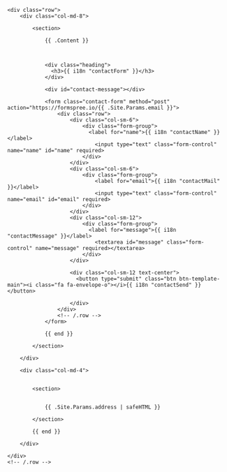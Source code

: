 
<div class="container" id="contact">

    <div class="row">
        <div class="col-md-8">

            <section>

                {{ .Content }}

               

                <div class="heading">
                  <h3>{{ i18n "contactForm" }}</h3>
                </div>

                <div id="contact-message"></div>

                <form class="contact-form" method="post" action="https://formspree.io/{{ .Site.Params.email }}">
                    <div class="row">
                        <div class="col-sm-6">
                            <div class="form-group">
                              <label for="name">{{ i18n "contactName" }}</label>
                                <input type="text" class="form-control" name="name" id="name" required>
                            </div>
                        </div>
                        <div class="col-sm-6">
                            <div class="form-group">
                                <label for="email">{{ i18n "contactMail" }}</label>
                                <input type="text" class="form-control" name="email" id="email" required>
                            </div>
                        </div>
                        <div class="col-sm-12">
                            <div class="form-group">
                              <label for="message">{{ i18n "contactMessage" }}</label>
                                <textarea id="message" class="form-control" name="message" required></textarea>
                            </div>
                        </div>

                        <div class="col-sm-12 text-center">
                          <button type="submit" class="btn btn-template-main"><i class="fa fa-envelope-o"></i>{{ i18n "contactSend" }}</button>

                        </div>
                    </div>
                    <!-- /.row -->
                </form>

                {{ end }}

            </section>

        </div>

        <div class="col-md-4">

         
            <section>


                {{ .Site.Params.address | safeHTML }}

            </section>

            {{ end }}

        </div>

    </div>
    <!-- /.row -->
</div>
